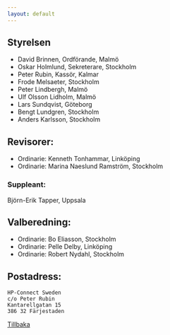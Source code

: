 ```yaml
---
layout: default
---
```


## Styrelsen
* David Brinnen, Ordförande, Malmö
* Oskar Holmlund, Sekreterare, Stockholm
* Peter Rubin, Kassör, Kalmar
* Frode Melsaeter, Stockholm
* Peter Lindbergh, Malmö
* Ulf Olsson Lidholm, Malmö
* Lars Sundqvist, Göteborg
* Bengt Lundgren, Stockholm
* Anders Karlsson, Stockholm

## Revisorer:
* Ordinarie:     Kenneth Tonhammar, Linköping
* Ordinarie:     Marina Naeslund Ramström, Stockholm

### Suppleant:    
Björn-Erik Tapper, Uppsala

## Valberedning:
* Ordinarie:     Bo Eliasson, Stockholm
* Ordinarie:    Pelle Delby, Linköping
* Ordinarie:    Robert Nydahl, Stockholm

## Postadress:
```
HP-Connect Sweden
c/o Peter Rubin
Kantarellgatan 15
386 32 Färjestaden
```
[Tillbaka](./)

